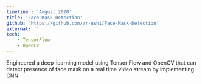```yaml
---
timeline : 'August 2020'
title: 'Face Mask Detection'
github: 'https://github.com/ar-ushi/Face-Mask-Detection'
external: ''
tech: 
    - TensorFlow
    - OpenCV
---
```


Engineered a deep-learning model using Tensor Flow and OpenCV that can detect presence of face mask on a real time video stream by implementing CNN.

